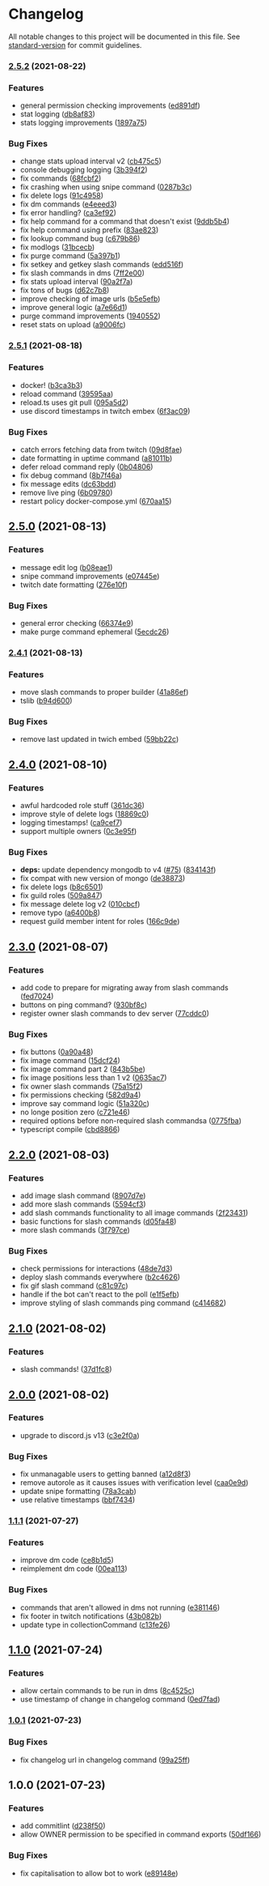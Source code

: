 # Changelog

All notable changes to this project will be documented in this file. See [standard-version](https://github.com/conventional-changelog/standard-version) for commit guidelines.

### [2.5.2](https://github.com/jamesatjaminit/Jam-Bot/compare/v2.5.1...v2.5.2) (2021-08-22)


### Features

* general permission checking improvements ([ed891df](https://github.com/jamesatjaminit/Jam-Bot/commit/ed891df5f8f8bd4c48aa019406abca10604681a7))
* stat logging ([db8af83](https://github.com/jamesatjaminit/Jam-Bot/commit/db8af83f4bd73d0a3f66801ac51eb0c727727e11))
* stats logging improvements ([1897a75](https://github.com/jamesatjaminit/Jam-Bot/commit/1897a7580642104bd62e48b472ee4c4f14fa6d7a))


### Bug Fixes

* change stats upload interval v2 ([cb475c5](https://github.com/jamesatjaminit/Jam-Bot/commit/cb475c5228934c3e24ed415efc201afec1212f3a))
* console debugging logging ([3b394f2](https://github.com/jamesatjaminit/Jam-Bot/commit/3b394f2b7a1b9b4bfe51d9adf3e0a31d30cf2f35))
* fix commands ([68fcbf2](https://github.com/jamesatjaminit/Jam-Bot/commit/68fcbf2f4119088e6c68031d1d83692040047154))
* fix crashing when using snipe command ([0287b3c](https://github.com/jamesatjaminit/Jam-Bot/commit/0287b3c7eea3f3b494fb37d9e09a682057bce036))
* fix delete logs ([91c4958](https://github.com/jamesatjaminit/Jam-Bot/commit/91c4958cee0c3ae345a01cb18059d4366ebdedf3))
* fix dm commands ([e4eeed3](https://github.com/jamesatjaminit/Jam-Bot/commit/e4eeed3d8a150696245126c52bbcf863811681c6))
* fix error handling? ([ca3ef92](https://github.com/jamesatjaminit/Jam-Bot/commit/ca3ef925099e48f1051d87b1230bdc0c90f27b3a))
* fix help command for a command that doesn't exist ([9ddb5b4](https://github.com/jamesatjaminit/Jam-Bot/commit/9ddb5b4c9905b07d3b22181fd0199801a91dc6ca))
* fix help command using prefix ([83ae823](https://github.com/jamesatjaminit/Jam-Bot/commit/83ae82322b96b9a74fa31922778e553c20d6be7e))
* fix lookup command bug ([c679b86](https://github.com/jamesatjaminit/Jam-Bot/commit/c679b86328189ce935950fa581103e23aa686672))
* fix modlogs ([31bcecb](https://github.com/jamesatjaminit/Jam-Bot/commit/31bcecbea087472645df9cb6959c30b3941abbaf))
* fix purge command ([5a397b1](https://github.com/jamesatjaminit/Jam-Bot/commit/5a397b193d43d718460ee2fcb638c44060da15d4))
* fix setkey and getkey slash commands ([edd516f](https://github.com/jamesatjaminit/Jam-Bot/commit/edd516f27a6ec7dd211606a7ecf3b406129a8e1d))
* fix slash commands in dms ([7ff2e00](https://github.com/jamesatjaminit/Jam-Bot/commit/7ff2e00dc69371663381a0cb71239b002ae256a4))
* fix stats upload interval ([90a2f7a](https://github.com/jamesatjaminit/Jam-Bot/commit/90a2f7abcc77d771ab06e4144826a92620aa582c))
* fix tons of bugs ([d62c7b8](https://github.com/jamesatjaminit/Jam-Bot/commit/d62c7b8db6e4d757e3d48d6ee30797bed527c59b))
* improve checking of image urls ([b5e5efb](https://github.com/jamesatjaminit/Jam-Bot/commit/b5e5efb668238f22f897e803d6ee2a981d75977c))
* improve general logic ([a7e66d1](https://github.com/jamesatjaminit/Jam-Bot/commit/a7e66d137f9bfb56bc5c174a9286e5cc84f767f4))
* purge command improvements ([1940552](https://github.com/jamesatjaminit/Jam-Bot/commit/1940552a93cf32b19eaaa29a0e1a80682d522088))
* reset stats on upload ([a9006fc](https://github.com/jamesatjaminit/Jam-Bot/commit/a9006fc1717337f9a598f06cfe3f4306613acf06))

### [2.5.1](https://github.com/jamesatjaminit/Jam-Bot/compare/v2.5.0...v2.5.1) (2021-08-18)


### Features

* docker! ([b3ca3b3](https://github.com/jamesatjaminit/Jam-Bot/commit/b3ca3b3508dc8a0111712445f1fc0830b937be19))
* reload command ([39595aa](https://github.com/jamesatjaminit/Jam-Bot/commit/39595aa835005ec9d77753b0a20bb5869846ea40))
* reload.ts uses git pull ([095a5d2](https://github.com/jamesatjaminit/Jam-Bot/commit/095a5d2e673b583eb58d77d10ee844d1dfb387f5))
* use discord timestamps in twitch embex ([6f3ac09](https://github.com/jamesatjaminit/Jam-Bot/commit/6f3ac092552d76b7d80580202071bee7f21fcac6))


### Bug Fixes

* catch errors fetching data from twitch ([09d8fae](https://github.com/jamesatjaminit/Jam-Bot/commit/09d8fae3ff01e899565823ecd49f54b7ec6729db))
* date formatting in uptime command ([a81011b](https://github.com/jamesatjaminit/Jam-Bot/commit/a81011bdf9f47b16a0880718f61ead2bb325ef5b))
* defer reload command reply ([0b04806](https://github.com/jamesatjaminit/Jam-Bot/commit/0b048069c64e4faa6316f7b613b45defaa7628a0))
* fix debug command ([8b7f46a](https://github.com/jamesatjaminit/Jam-Bot/commit/8b7f46a786ea80f5655b19011a8d91ee4368202c))
* fix message edits ([dc63bdd](https://github.com/jamesatjaminit/Jam-Bot/commit/dc63bdd40cdd24df1f89255133b5d869925df8f3))
* remove live ping ([6b09780](https://github.com/jamesatjaminit/Jam-Bot/commit/6b09780f0d67bda623ec14f38380f8fe94f4f719))
* restart policy docker-compose.yml ([670aa15](https://github.com/jamesatjaminit/Jam-Bot/commit/670aa156686b9db07851918f25657da42c3d858e))

## [2.5.0](https://github.com/jamesatjaminit/Jam-Bot/compare/v2.4.1...v2.5.0) (2021-08-13)


### Features

* message edit log ([b08eae1](https://github.com/jamesatjaminit/Jam-Bot/commit/b08eae1d39cd1b5db5e534d35e89f7f08d84fe7c))
* snipe command improvements ([e07445e](https://github.com/jamesatjaminit/Jam-Bot/commit/e07445e828b21f17afb70628cb694c870aece3e5))
* twitch date formatting ([276e10f](https://github.com/jamesatjaminit/Jam-Bot/commit/276e10f0bea2e6071803df5a7727947cdd39fe1f))


### Bug Fixes

* general error checking ([66374e9](https://github.com/jamesatjaminit/Jam-Bot/commit/66374e9a30e8b75fd8df5ccaac0514fcc33366a2))
* make purge command ephemeral ([5ecdc26](https://github.com/jamesatjaminit/Jam-Bot/commit/5ecdc26ecc812dda7413e328217fee46daea5b9c))

### [2.4.1](https://github.com/jamesatjaminit/Jam-Bot/compare/v2.4.0...v2.4.1) (2021-08-13)


### Features

* move slash commands to proper builder ([41a86ef](https://github.com/jamesatjaminit/Jam-Bot/commit/41a86ef8e1cf3bcd2dca6bcb0b9751d53bc68fb5))
* tslib ([b94d600](https://github.com/jamesatjaminit/Jam-Bot/commit/b94d60097198e6ad352f37f0a68da146fd6d20d0))


### Bug Fixes

* remove last updated in twich embed ([59bb22c](https://github.com/jamesatjaminit/Jam-Bot/commit/59bb22c34495f198d873bd251d3c300a1c964af3))

## [2.4.0](https://github.com/jamesatjaminit/Jam-Bot/compare/v2.3.0...v2.4.0) (2021-08-10)


### Features

* awful hardcoded role stuff ([361dc36](https://github.com/jamesatjaminit/Jam-Bot/commit/361dc369515a688b697276ddcfb7c70bd7cfd1c9))
* improve style of delete logs ([18869c0](https://github.com/jamesatjaminit/Jam-Bot/commit/18869c02988279bd08906b0c42df95a9404bd3cb))
* logging timestamps! ([ca9cef7](https://github.com/jamesatjaminit/Jam-Bot/commit/ca9cef72924b48021f3e080f9bd51522a86bebe8))
* support multiple owners ([0c3e95f](https://github.com/jamesatjaminit/Jam-Bot/commit/0c3e95f2e4c4af0328d39c649536a1255d2edeea))


### Bug Fixes

* **deps:** update dependency mongodb to v4 ([#75](https://github.com/jamesatjaminit/Jam-Bot/issues/75)) ([834143f](https://github.com/jamesatjaminit/Jam-Bot/commit/834143f14d288ecf915ee71d3f883ad72fe32541))
* fix compat with new version of mongo ([de38873](https://github.com/jamesatjaminit/Jam-Bot/commit/de3887341a693585938f68e57b48a9ec6f97259b))
* fix delete logs ([b8c6501](https://github.com/jamesatjaminit/Jam-Bot/commit/b8c65018e964b851a1cdcc77541fc5ecabcecb53))
* fix guild roles ([509a847](https://github.com/jamesatjaminit/Jam-Bot/commit/509a8471f1ce94166240e3fc0717e6cd800a0f41))
* fix message delete log v2 ([010cbcf](https://github.com/jamesatjaminit/Jam-Bot/commit/010cbcfec1ed36a054d57eda2ac06206503370b6))
* remove typo ([a6400b8](https://github.com/jamesatjaminit/Jam-Bot/commit/a6400b8fce727ae21ace2986ab0d1990349510b8))
* request guild member intent for roles ([166c9de](https://github.com/jamesatjaminit/Jam-Bot/commit/166c9de6967183d3b9287828fd3254f8c923bab3))

## [2.3.0](https://github.com/jamesatjaminit/Jam-Bot/compare/v2.2.0...v2.3.0) (2021-08-07)


### Features

* add code to prepare for migrating away from slash commands ([fed7024](https://github.com/jamesatjaminit/Jam-Bot/commit/fed7024ad613700bdd67a8e6f6f739ba1f84a46e))
* buttons on ping command? ([930bf8c](https://github.com/jamesatjaminit/Jam-Bot/commit/930bf8c7fb999c72c74ef96dcb07af6ab0f54b80))
* register owner slash commands to dev server ([77cddc0](https://github.com/jamesatjaminit/Jam-Bot/commit/77cddc042191f59bbc27c7a13eb57167fb4c387d))


### Bug Fixes

* fix buttons ([0a90a48](https://github.com/jamesatjaminit/Jam-Bot/commit/0a90a488e7d11bb862354b4aea1c6fd8fcc5f529))
* fix image command ([15dcf24](https://github.com/jamesatjaminit/Jam-Bot/commit/15dcf246080ed0325f1e6ff0fe4f1ddab33b04c4))
* fix image command part 2 ([843b5be](https://github.com/jamesatjaminit/Jam-Bot/commit/843b5be19d6d0776d4d68691a9b5610965d7a759))
* fix image positions less than 1 v2 ([0635ac7](https://github.com/jamesatjaminit/Jam-Bot/commit/0635ac78976893bea10165a0aa51c26655168a58))
* fix owner slash commands ([75a15f2](https://github.com/jamesatjaminit/Jam-Bot/commit/75a15f2afb6785f1e92fa2f6c36ea5613936984d))
* fix permissions checking ([582d9a4](https://github.com/jamesatjaminit/Jam-Bot/commit/582d9a4f0c353fec91047b6954c6e0c94fcc32fe))
* improve say command logic ([51a320c](https://github.com/jamesatjaminit/Jam-Bot/commit/51a320c5a241f2182a745d35aec0e42a095307de))
* no longe position zero ([c721e46](https://github.com/jamesatjaminit/Jam-Bot/commit/c721e460ce775abf8d4385266bdce085f146b539))
* required options before non-required slash commandsa ([0775fba](https://github.com/jamesatjaminit/Jam-Bot/commit/0775fba32bece182a16cc2cdf266c2466e771930))
* typescript compile ([cbd8866](https://github.com/jamesatjaminit/Jam-Bot/commit/cbd8866aef48f244dd49cdff440bca67ad037465))

## [2.2.0](https://github.com/jamesatjaminit/Jam-Bot/compare/v2.1.0...v2.2.0) (2021-08-03)


### Features

* add image slash command ([8907d7e](https://github.com/jamesatjaminit/Jam-Bot/commit/8907d7e4d7bc16ca6f1fb4fc061bc408766024bf))
* add more slash commands ([5594cf3](https://github.com/jamesatjaminit/Jam-Bot/commit/5594cf34b9e1ea18288371b2d2bb64f3185da4da))
* add slash commands functionality to all image commands ([2f23431](https://github.com/jamesatjaminit/Jam-Bot/commit/2f23431366ba6237fda617757f63c682fa6ca811))
* basic functions for slash commands ([d05fa48](https://github.com/jamesatjaminit/Jam-Bot/commit/d05fa48c7745211eb1d9a7f65575754a31726456))
* more slash commands ([3f797ce](https://github.com/jamesatjaminit/Jam-Bot/commit/3f797ceec952e22cc4ad8c0cf4a174cf173ae062))


### Bug Fixes

* check permissions for interactions ([48de7d3](https://github.com/jamesatjaminit/Jam-Bot/commit/48de7d36940cf56dca30124bcab2993de7896ad2))
* deploy slash commands everywhere ([b2c4626](https://github.com/jamesatjaminit/Jam-Bot/commit/b2c46263fe204b0adb36475cbf38d5fec1466d4f))
* fix gif slash command ([c81c97c](https://github.com/jamesatjaminit/Jam-Bot/commit/c81c97c0757a6d8ac0030052a1da9b983fc3d45c))
* handle if the bot can't react to the poll ([e1f5efb](https://github.com/jamesatjaminit/Jam-Bot/commit/e1f5efbcb946221dd5214bf9ba2b3d8a10c7ac3f))
* improve styling of slash commands ping command ([c414682](https://github.com/jamesatjaminit/Jam-Bot/commit/c414682b862b8eac00f20958cf7a4375e6081033))

## [2.1.0](https://github.com/jamesatjaminit/Jam-Bot/compare/v2.0.0...v2.1.0) (2021-08-02)


### Features

* slash commands! ([37d1fc8](https://github.com/jamesatjaminit/Jam-Bot/commit/37d1fc88321d95d9c11d75f6dcffacda422d9d31))

## [2.0.0](https://github.com/jamesatjaminit/Jam-Bot/compare/v1.1.1...v2.0.0) (2021-08-02)


### Features

* upgrade to discord.js v13 ([c3e2f0a](https://github.com/jamesatjaminit/Jam-Bot/commit/c3e2f0a55575a867334875a0f9bb8a2c58517a66))


### Bug Fixes

* fix unmanagable users to getting banned ([a12d8f3](https://github.com/jamesatjaminit/Jam-Bot/commit/a12d8f30e4cb40435abe833ba990b85757fbd1fd))
* remove autorole as it causes issues with verification level ([caa0e9d](https://github.com/jamesatjaminit/Jam-Bot/commit/caa0e9def8f1fc3cf590538e7cd03301486b8a22))
* update snipe formatting ([78a3cab](https://github.com/jamesatjaminit/Jam-Bot/commit/78a3cab5ad0b90961690b8904bd6815fc0fdf88d))
* use relative timestamps ([bbf7434](https://github.com/jamesatjaminit/Jam-Bot/commit/bbf743442e5a1d9112b9022cbc3c60a992a7ae71))

### [1.1.1](https://github.com/jamesatjaminit/Jam-Bot/compare/v1.1.0...v1.1.1) (2021-07-27)


### Features

* improve dm code ([ce8b1d5](https://github.com/jamesatjaminit/Jam-Bot/commit/ce8b1d584209820fbb95b02346f585cdf9e8306e))
* reimplement dm code ([00ea113](https://github.com/jamesatjaminit/Jam-Bot/commit/00ea113796e8a61ebe322ac782be0f030f75bd5a))


### Bug Fixes

* commands that aren't allowed in dms not running ([e381146](https://github.com/jamesatjaminit/Jam-Bot/commit/e3811465d923c6450842c5cc02293ed0c047bd35))
* fix footer in twitch notifications ([43b082b](https://github.com/jamesatjaminit/Jam-Bot/commit/43b082b733021a62ee25dc3ebb7b71cbc1046df3))
* update type in collectionCommand ([c13fe26](https://github.com/jamesatjaminit/Jam-Bot/commit/c13fe26353c4591ab938635e6307c92293afacb8))

## [1.1.0](https://github.com/jamesatjaminit/Jam-Bot/compare/v1.0.2...v1.1.0) (2021-07-24)


### Features

* allow certain commands to be run in dms ([8c4525c](https://github.com/jamesatjaminit/Jam-Bot/commit/8c4525c515b6046795cb8ee6b12b2beab03958e6))
* use timestamp of change in changelog command ([0ed7fad](https://github.com/jamesatjaminit/Jam-Bot/commit/0ed7fad21937209837888b257fc2a146500f4bd6))


### [1.0.1](https://github.com/jamesatjaminit/Jam-Bot/compare/v1.0.0...v1.0.1) (2021-07-23)


### Bug Fixes

* fix changelog url in changelog command ([99a25ff](https://github.com/jamesatjaminit/Jam-Bot/commit/99a25ff65d935459a734be3747c02eefbd28a5c4))

## 1.0.0 (2021-07-23)


### Features

* add commitlint ([d238f50](https://github.com/jamesatjaminit/Jam-Bot/commit/d238f506b0641b4efe32ff22b356cfba40bf1b2e))
* allow OWNER permission to be specified in command exports ([50df166](https://github.com/jamesatjaminit/Jam-Bot/commit/50df1660bfb6eb9dd30a62cde0843f94fb8869de))


### Bug Fixes

* fix capitalisation to allow bot to work ([e89148e](https://github.com/jamesatjaminit/Jam-Bot/commit/e89148eba213ec1751bd4abf8f931ce8bd1777ae))
